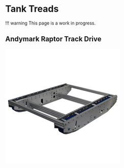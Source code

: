 # Tank Treads

!!! warning
    This page is a work in progress.

## Andymark Raptor Track Drive

![Raptor track](Drivetrain_Media/AM_Raptor_track_drive.jpg)

